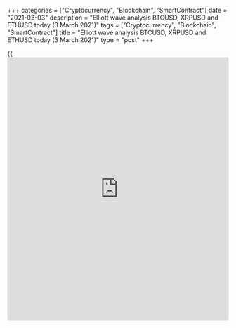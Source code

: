+++
categories = ["Cryptocurrency", "Blockchain", "SmartContract"]
date = "2021-03-03"
description = "Elliott wave analysis BTCUSD, XRPUSD and ETHUSD today (3 March 2021)"
tags = ["Cryptocurrency", "Blockchain", "SmartContract"]
title = "Elliott wave analysis BTCUSD, XRPUSD and ETHUSD today (3 March 2021)"
type = "post"
+++

{{<iframe id="large-banner" src="https://www.bounty.group/#slide=27.0" width="100%" height="600" scrolling="no" style="border: 0px solid rgb(216, 221, 230); border-radius: 3px;">}}

2021-03-03

2021-03-03

Short-term forecast for BTCUSD, XRPUSD and ETHUSD 03.03.2021Roman Onegin

I welcome my readers!

I have prepared a short-term cryptocurrency forecast based on Elliott
wave analysis of Bitcoin, Ripple, and Ethereum. I offer entry signals to
trade each cryptocurrency.

Over the next few days, all three cryptocurrency pairs, covered in the
article, should be developing impulse waves. Let us examine the market
situation for each pair in more detail.

The article covers the following subjects:

## Elliott wave Bitcoin analysis

There is forming a downward double zigzag [W]-[X]-[Y]. The first sub-
wave [W] of this corrective pattern is also a bearish double zigzag
(W)-(X)-(Y). The linking upward wave [X], currently unfolding, is likely
to complete as a simple zigzag (a)-(b)-(c). Impulse (a) and the downward
correction (b) look complete. Therefore, the Bitcoin price should be
rising in the (c) impulse to a level of 52500.00. At level 52500.00,
wave [X] will be 61.8% of wave [W].

### Trading plan for [BTCUSD][1] today:

Buy 48649.50, TP 52500.00

* * *

## Elliott wave Ripple analysis

The final motive wave [C] is developing as a five-wave impulse within
the downward simple zigzag [A]-[B]-[C] of a larger degree. The extended
corrective wave (4) completed as a skewed triangle, as the construction
lines of the triangle are directed down, like the impulse wave [C].
Therefore, there should be unfolding the final wave (5) towards a level
of 0.300.

### Trading plan for [XRPUSD][2] today:

Sell 0.434, TP 0.300

* * *

## Elliott wave Ethereum analysis

The ETHUSD market, like the BTCUSD, is forming a downward double zigzag
W-X-Y. The first motive wave W finished as a simple zigzag [A]-[B]-[C].
The market is now rising in the linking wave X, which is developing as a
simple zigzag [a]-[b]-[c]. The sub-waves [a] and [b] must have finished,
and the [c] wave should be unfolding over the next few days. The price
could reach level 1745.00, following the [c] impulse. At level 1745.00,
wave X will be 61.8% of wave W.

### Trading plan for [ETHUSD][3] **** today:

Buy 1510.43, TP 1745.00

* * *

P.S. Did you like my article? Share it in social networks: it will be
the best “thank you" :)

Ask me questions and comment below. I’ll be glad to answer your
questions and give necessary explanations.

 **Useful links:**

  * I recommend trying to trade with a reliable broker [here][4]. The system allows you to trade by yourself or copy successful traders from all across the globe.
  * Use my promo-code BLOG for getting deposit bonus 50% on LiteForex platform. Just enter this code in the appropriate field while [depositing][5] your trading account.
  * Telegram chat for traders: <t.me/liteforexengchat>. We are sharing the signals and trading experience
  * Telegram channel with high-quality analytics, Forex reviews, training articles, and other useful things for traders <t.me/liteforex>



## Price chart of BTCUSD in real time mode

The content of this article reflects the author’s opinion and does not
necessarily reflect the official position of LiteForex. The material
published on this page is provided for informational purposes only and
should not be considered as the provision of investment advice for the
purposes of Directive 2004/39/EC.

Rate this article:

{{value}}

( {{count}} {{title}} )

   1. my.liteforex.com/trading/chart?symbol=BTCUSD
   2. my.liteforex.com/trading/chart?symbol=XRPUSD
   3. my.liteforex.com/trading/chart?symbol=ETHUSD
   4. my.liteforex.com/?category=analysts-opinions&slug=short-term-forecast-for-[BTC](https://www.playgroundfx.com/blog/who-is-the-creator-of-bitcoin/)usd-xrpusd-and-ethusd-03032021&openPopup=%2Fregistration%2Fpopup&utm_source=blog&utm_medium=article&utm_campaign=bonus
   5. my.liteforex.com/deposit/?category=analysts-opinions&slug=short-term-forecast-for-[BTC](https://www.playgroundfx.com/blog/who-is-the-creator-of-bitcoin/)usd-xrpusd-and-ethusd-03032021&promo_code=BLOG&utm_source=blog&utm_medium=article&utm_campaign=bonus